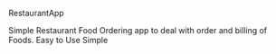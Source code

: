 RestaurantApp
 
Simple Restaurant Food Ordering app to deal with order and billing of Foods.
Easy to Use 
Simple
